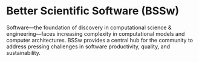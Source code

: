 # Better Scientific Software (BSSw)

Software—the foundation of discovery in computational science & engineering—faces increasing complexity in computational models and computer architectures. BSSw provides a central hub for the community to address pressing challenges in software productivity, quality, and sustainability.

<!---
Slide1 L: ../images/OG_2508_BSSwFellowships.png
Slide1 R: ../Articles/Blog/2025-08-BSSwFellowsOpen2025.md 
Slide2 L: ../images/Blog_2507_BSSwFellows2024.png
Slide2 R: ../Articles/Blog/2025-07-BSSwFellows2024.md
Slide3 L: ../Articles/Blog/2025-08-bsswf-profile1.md
Slide3 R: ../CuratedContent/DontPackageYourLibrariesWritePackagableLibraries.md
Slide4 L: ../CuratedContent/AiCodingAgentsWhatWorks.md
Slide4 R: ../Events/hpcbp-093-openssf.md
Slide5 L: ../Events/2025-10-ssi-fellowship.md 
Slide5 R: ../Events/2025-07-llnl-hpc-tutorials.md
Slide6 L: ../Events/2025-09-escience.md
Slide6 R: ../Events/2025-usrse-conf.md
--->

<!---
Note: We have had up to 7 L and R panels in the carousel, even if the current carousel may be shorter.

Caution: Blank line after first comment mark (or before last comment mark) causes build failure.
LCM: Saving for use again later
Slide1 L: ../images/OG_2508_BSSwFellowships.png
Slide1 R: ../Articles/Blog/2025-08-BSSwFellowsOpen2025.md
Slide2 L: ../images/Hero_topic_user_experience_072125.png
Slide2 R: ../Articles/Blog/2025-07-ux2.md
Slide3 L: ../images/Blog_2507_BSSwFellows2024.png
Slide3 R: ../Articles/Blog/2025-07-BSSwFellows2024.md
Slide4 L: ../CuratedContent/BridgingRSEandSETenRules.md
Slide4 R: ../CuratedContent/ProducingWebinarSeries.md
Slide5 L: ../Events/2025-07-llnl-hpc-tutorials.md
Slide5 R: ../Events/ATPESC2025.md
Slide6 L: ../Events/2025-09-escience.md
Slide6 R: ../Events/2025-usrse-conf.md
<!---
[Site Overview](SiteOverview.md)

[Communities Overview](CommunitiesOverview.md)

[Intro to CSE](IntroToCse.md)

[Intro to HPC](IntroToHpc.md)

--->
